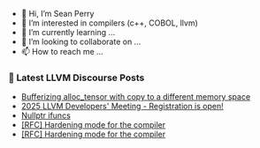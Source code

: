 - 👋 Hi, I’m Sean Perry
- 👀 I’m interested in compilers (c++, COBOL, llvm)
- 🌱 I’m currently learning ...
- 💞️ I’m looking to collaborate on ...
- 📫 How to reach me ...

<!---
s66perry/s66perry is a ✨ special ✨ repository because its `README.md` (this file) appears on your GitHub profile.
You can click the Preview link to take a look at your changes.
--->
### 📕 Latest LLVM Discourse Posts

<!-- DISCOURSE-LLVM:START -->
- [Bufferizing alloc_tensor with copy to a different memory space](https://discourse.llvm.org/t/bufferizing-alloc-tensor-with-copy-to-a-different-memory-space/87686#post_1)
- [2025 LLVM Developers&#39; Meeting - Registration is open!](https://discourse.llvm.org/t/2025-llvm-developers-meeting-registration-is-open/87468#post_3)
- [Nullptr ifuncs](https://discourse.llvm.org/t/nullptr-ifuncs/87675#post_5)
- [[RFC] Hardening mode for the compiler](https://discourse.llvm.org/t/rfc-hardening-mode-for-the-compiler/87660?page=2#post_24)
- [[RFC] Hardening mode for the compiler](https://discourse.llvm.org/t/rfc-hardening-mode-for-the-compiler/87660?page=2#post_23)
<!-- DISCOURSE-LLVM:END -->
